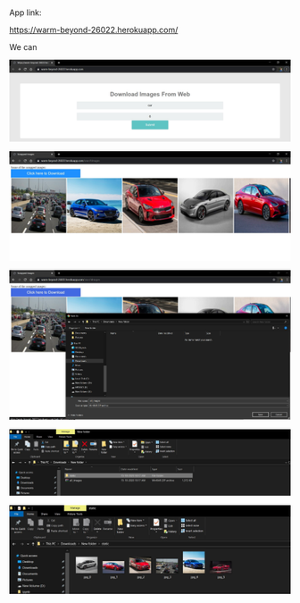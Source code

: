 #

App link:

https://warm-beyond-26022.herokuapp.com/

We can 

![](output/out1.jpg)

![](output/out2.jpg)

![](output/out3.jpg)

![](output/out4.jpg)

![](output/out5.jpg)



